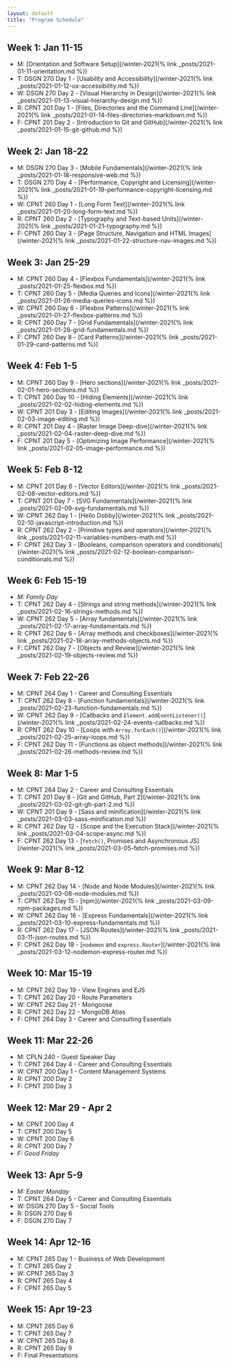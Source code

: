 ```yaml
---
layout: default
title: "Program Schedule"
---
```

## Week 1: Jan 11-15
- M: [Orientation and Software Setup](/winter-2021{% link _posts/2021-01-11-orientation.md %})
- T: DSGN 270 Day 1 - [Usability and Accessibility](/winter-2021{% link _posts/2021-01-12-ux-accessibility.md %})
- W: DSGN 270 Day 2 - [Visual Hierarchy in Design](/winter-2021{% link _posts/2021-01-13-visual-hierarchy-design.md %})
- R: CPNT 201 Day 1 - [Files, Directories and the Command Line](/winter-2021{% link _posts/2021-01-14-files-directories-markdown.md %})
- F: CPNT 201 Day 2 - [Introduction to Git and GitHub](/winter-2021{% link _posts/2021-01-15-git-github.md %})

## Week 2: Jan 18-22
- M: DSGN 270 Day 3 - [Mobile Fundamentals](/winter-2021{% link _posts/2021-01-18-responsive-web.md %})
- T: DSGN 270 Day 4 - [Performance, Copyright and Licensing](/winter-2021{% link _posts/2021-01-19-performance-copyright-licensing.md %})
- W: CPNT 260 Day 1 - [Long Form Text](/winter-2021{% link _posts/2021-01-20-long-form-text.md %})
- R: CPNT 260 Day 2 - [Typography and Text-based Units](/winter-2021{% link _posts/2021-01-21-typography.md %})
- F: CPNT 260 Day 3 - [Page Structure, Navigation and HTML Images](/winter-2021{% link _posts/2021-01-22-structure-nav-images.md %})

## Week 3: Jan 25-29
- M: CPNT 260 Day 4 - [Flexbox Fundamentals](/winter-2021{% link _posts/2021-01-25-flexbox.md %})
- T: CPNT 260 Day 5 - [Media Queries and Icons](/winter-2021{% link _posts/2021-01-26-media-queries-icons.md %})
- W: CPNT 260 Day 6 - [Flexbox Patterns](/winter-2021{% link _posts/2021-01-27-flexbox-patterns.md %})
- R: CPNT 260 Day 7 - [Grid Fundamentals](/winter-2021{% link _posts/2021-01-28-grid-fundamentals.md %})
- F: CPNT 260 Day 8 - [Card Patterns](/winter-2021{% link _posts/2021-01-29-card-patterns.md %})

## Week 4: Feb 1-5
- M: CPNT 260 Day 9 - [Hero sections](/winter-2021{% link _posts/2021-02-01-hero-sections.md %})
- T: CPNT 260 Day 10 - [Hiding Elements](/winter-2021{% link _posts/2021-02-02-hiding-elements.md %})
- W: CPNT 201 Day 3 - [Editing Images](/winter-2021{% link _posts/2021-02-03-image-editing.md %})
- R: CPNT 201 Day 4 - [Raster Image Deep-dive](/winter-2021{% link _posts/2021-02-04-raster-deep-dive.md %})
- F: CPNT 201 Day 5 - [Optimizing Image Performance](/winter-2021{% link _posts/2021-02-05-image-performance.md %})

## Week 5: Feb 8-12
- M: CPNT 201 Day 6 - [Vector Editors](/winter-2021{% link _posts/2021-02-08-vector-editors.md %})
- T: CPNT 201 Day 7 - [SVG Fundamentals](/winter-2021{% link _posts/2021-02-09-svg-fundamentals.md %})
- W: CPNT 262 Day 1 - [Hello Dobby](/winter-2021{% link _posts/2021-02-10-javascript-introduction.md %})
- R: CPNT 262 Day 2 - [Primitive types and operators](/winter-2021{% link _posts/2021-02-11-variables-numbers-math.md %})
- F: CPNT 262 Day 3 - [Booleans, comparison operators and conditionals](/winter-2021{% link _posts/2021-02-12-boolean-comparison-conditionals.md %})

## Week 6: Feb 15-19
- _M: Family Day_
- T: CPNT 262 Day 4 - [Strings and string methods](/winter-2021{% link _posts/2021-02-16-strings-methods.md %})
- W: CPNT 262 Day 5 - [Array fundamentals](/winter-2021{% link _posts/2021-02-17-array-fundamentals.md %})
- R: CPNT 262 Day 6 - [Array methods and checkboxes](/winter-2021{% link _posts/2021-02-18-array-methods-objects.md %})
- F: CPNT 262 Day 7 - [Objects and Review](/winter-2021{% link _posts/2021-02-19-objects-review.md %})

## Week 7: Feb 22-26
- M: CPNT 264 Day 1 - Career and Consulting Essentials
- T: CPNT 262 Day 8 - [Function fundamentals](/winter-2021{% link _posts/2021-02-23-function-fundamentals.md %})
- W: CPNT 262 Day 9 - [Callbacks and `Element.addEventListener()`](/winter-2021{% link _posts/2021-02-24-events-callbacks.md %})
- R: CPNT 262 Day 10 - [Loops with `Array.forEach()`](/winter-2021{% link _posts/2021-02-25-array-loops.md %})
- F: CPNT 262 Day 11 - [Functions as object methods](/winter-2021{% link _posts/2021-02-26-methods-review.md %})

## Week 8: Mar 1-5
- M: CPNT 264 Day 2 - Career and Consulting Essentials
- T: CPNT 201 Day 8 - [Git and GitHub, Part 2](/winter-2021{% link _posts/2021-03-02-git-gh-part-2.md %})
- W: CPNT 201 Day 9 - [Sass and minification](/winter-2021{% link _posts/2021-03-03-sass-minification.md %})
- R: CPNT 262 Day 12 - [Scope and the Execution Stack](/winter-2021{% link _posts/2021-03-04-scope-async.md %})
- F: CPNT 262 Day 13 - [`fetch()`, Promises and Asynchronous JS](/winter-2021{% link _posts/2021-03-05-fetch-promises.md %})

## Week 9: Mar 8-12
- M: CPNT 262 Day 14 - [Node and Node Modules](/winter-2021{% link _posts/2021-03-08-node-modules.md %})
- T: CPNT 262 Day 15 - [npm](/winter-2021{% link _posts/2021-03-09-npm-packages.md %})
- W: CPNT 262 Day 16 - [Express Fundamentals](/winter-2021{% link _posts/2021-03-10-express-fundamentals.md %})
- R: CPNT 262 Day 17 - [JSON Routes](/winter-2021{% link _posts/2021-03-11-json-routes.md %})
- F: CPNT 262 Day 18 - [`nodemon` and `express.Router`](/winter-2021{% link _posts/2021-03-12-nodemon-express-router.md %})

## Week 10: Mar 15-19
- M: CPNT 262 Day 19 - View Engines and EJS
- T: CPNT 262 Day 20 - Route Parameters
- W: CPNT 262 Day 21 - Mongoose
- R: CPNT 262 Day 22 - MongoDB Atlas
- F: CPNT 264 Day 3 - Career and Consulting Essentials

## Week 11: Mar 22-26
- M: CPLN 240 - Guest Speaker Day 
- T: CPNT 264 Day 4 - Career and Consulting Essentials
- W: CPNT 200 Day 1 - Content Management Systems
- R: CPNT 200 Day 2
- F: CPNT 200 Day 3

## Week 12: Mar 29 - Apr 2
- M: CPNT 200 Day 4
- T: CPNT 200 Day 5
- W: CPNT 200 Day 6
- R: CPNT 200 Day 7
- _F: Good Friday_

## Week 13: Apr 5-9
- _M: Easter Monday_
- T: CPNT 264 Day 5 - Career and Consulting Essentials
- W: DSGN 270 Day 5 - Social Tools
- R: DSGN 270 Day 6
- F: DSGN 270 Day 7

## Week 14: Apr 12-16
- M: CPNT 265 Day 1 - Business of Web Development
- T: CPNT 265 Day 2
- W: CPNT 265 Day 3
- R: CPNT 265 Day 4
- F: CPNT 265 Day 5

## Week 15: Apr 19-23
- M: CPNT 265 Day 6
- T: CPNT 265 Day 7
- W: CPNT 265 Day 8
- R: CPNT 265 Day 9
- F: Final Presentations
